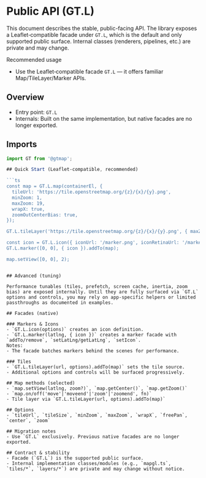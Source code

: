 # Public API (GT.L)

This document describes the stable, public-facing API. The library exposes a Leaflet‑compatible facade under `GT.L`, which is the default and only supported public surface. Internal classes (renderers, pipelines, etc.) are private and may change.

Recommended usage
- Use the Leaflet‑compatible facade `GT.L` — it offers familiar Map/TileLayer/Marker APIs.

## Overview

- Entry point: `GT.L`
- Internals: Built on the same implementation, but native facades are no longer exported.

## Imports

```ts
import GT from '@gtmap';

## Quick Start (Leaflet‑compatible, recommended)

```ts
const map = GT.L.map(containerEl, {
  tileUrl: 'https://tile.openstreetmap.org/{z}/{x}/{y}.png',
  minZoom: 1,
  maxZoom: 19,
  wrapX: true,
  zoomOutCenterBias: true,
});

GT.L.tileLayer('https://tile.openstreetmap.org/{z}/{x}/{y}.png', { maxZoom: 19 }).addTo(map);

const icon = GT.L.icon({ iconUrl: '/marker.png', iconRetinaUrl: '/marker@2x.png', iconSize: [25, 41] });
GT.L.marker([0, 0], { icon }).addTo(map);

map.setView([0, 0], 2);
```
```

## Advanced (tuning)

Performance tunables (tiles, prefetch, screen cache, inertia, zoom bias) are exposed internally. Until they are fully surfaced via `GT.L` options and controls, you may rely on app-specific helpers or limited passthroughs as documented in examples.

## Facades (native)

### Markers & Icons
- `GT.L.icon(options)` creates an icon definition.
- `GT.L.marker(latlng, { icon })` creates a marker facade with `addTo/remove`, `setLatLng/getLatLng`, `setIcon`.
Notes:
- The facade batches markers behind the scenes for performance.

### Tiles
- `GT.L.tileLayer(url, options).addTo(map)` sets the tile source.
- Additional options and controls will be surfaced progressively.

## Map methods (selected)
- `map.setView(latlng, zoom?)`, `map.getCenter()`, `map.getZoom()`
- `map.on/off('move'|'moveend'|'zoom'|'zoomend', fn)`
- Tile layer via `GT.L.tileLayer(url, options).addTo(map)`

## Options
- `tileUrl`, `tileSize`, `minZoom`, `maxZoom`, `wrapX`, `freePan`, `center`, `zoom`

## Migration notes
- Use `GT.L` exclusively. Previous native facades are no longer exported.

## Contract & stability
- Facade (`GT.L`) is the supported public surface.
- Internal implementation classes/modules (e.g., `mapgl.ts`, `tiles/*`, `layers/*`) are private and may change without notice.
